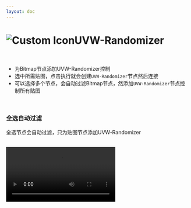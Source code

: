 ```yaml
---
layout: doc
---
```

# <span class="h1-icon"><img src="/img/VR-CustomMenu.webp" alt="Custom Icon"></span>UVW-Randomizer


<br/>

- 为Bitmap节点添加UVW-Randomizer控制
- 选中所需贴图，点击执行就会创建`UVW-Randomizer`节点然后连接
- 可以选择多个节点，会自动过滤Bitmap节点，然添加`UVW-Randomizer`节点控制所有贴图

<br/>

### 全选自动过滤

全选节点会自动过滤，只为贴图节点添加UVW-Randomizer

<br/>

<video controls>
  <source src="/img/vr-autonode_custommenu_set_randomizer.webm" type="video/webm">
</video>

<br/>
<br/>
<br/>
<br/>